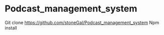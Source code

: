 # Podcast_management_system
Git clone https://github.com/stoneGal/Podcast_management_system
Npm install 
